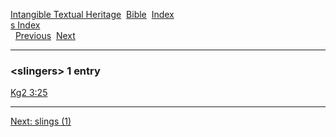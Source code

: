 [Intangible Textual Heritage](../../index)  [Bible](../index) 
[Index](index)   
[s Index](_s_)  
  [Previous](c10569)  [Next](c10571) 

------------------------------------------------------------------------

### &lt;slingers&gt; 1 entry

[Kg2 3:25](../kjv/kg2003.htm#025)  

------------------------------------------------------------------------

[Next: slings (1)](c10571)

